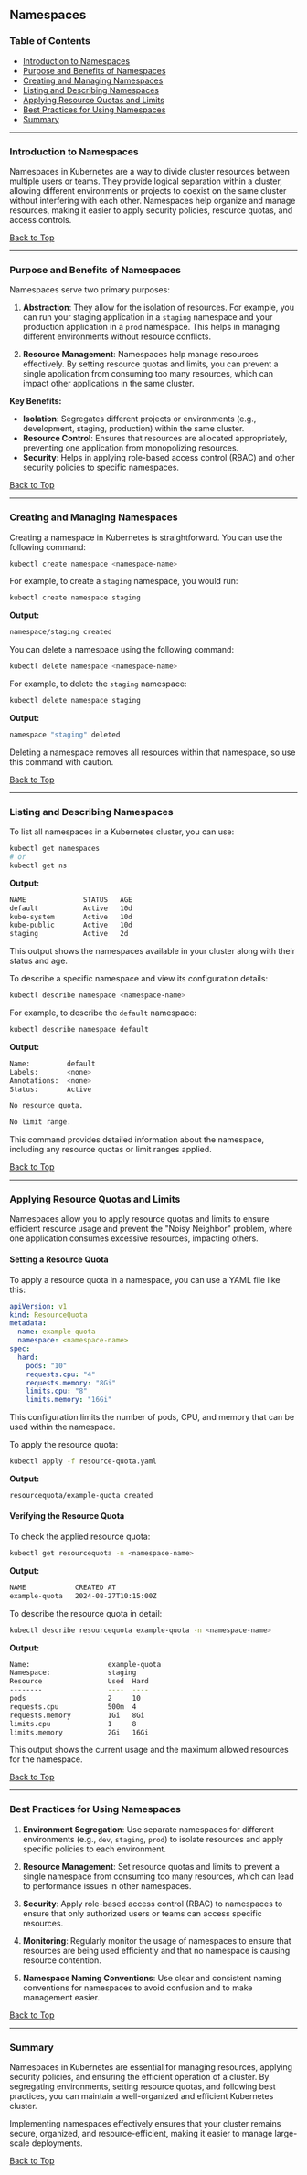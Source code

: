 

## Namespaces

### Table of Contents

- [Introduction to Namespaces](#introduction-to-namespaces)
- [Purpose and Benefits of Namespaces](#purpose-and-benefits-of-namespaces)
- [Creating and Managing Namespaces](#creating-and-managing-namespaces)
- [Listing and Describing Namespaces](#listing-and-describing-namespaces)
- [Applying Resource Quotas and Limits](#applying-resource-quotas-and-limits)
- [Best Practices for Using Namespaces](#best-practices-for-using-namespaces)
- [Summary](#summary)

---

### Introduction to Namespaces

Namespaces in Kubernetes are a way to divide cluster resources between multiple users or teams. They provide logical separation within a cluster, allowing different environments or projects to coexist on the same cluster without interfering with each other. Namespaces help organize and manage resources, making it easier to apply security policies, resource quotas, and access controls.

[Back to Top](#comprehensive-guide-to-kubernetes-namespaces)

---

### Purpose and Benefits of Namespaces

Namespaces serve two primary purposes:

1. **Abstraction**: They allow for the isolation of resources. For example, you can run your staging application in a `staging` namespace and your production application in a `prod` namespace. This helps in managing different environments without resource conflicts.

2. **Resource Management**: Namespaces help manage resources effectively. By setting resource quotas and limits, you can prevent a single application from consuming too many resources, which can impact other applications in the same cluster.

**Key Benefits:**

- **Isolation**: Segregates different projects or environments (e.g., development, staging, production) within the same cluster.
- **Resource Control**: Ensures that resources are allocated appropriately, preventing one application from monopolizing resources.
- **Security**: Helps in applying role-based access control (RBAC) and other security policies to specific namespaces.

[Back to Top](#comprehensive-guide-to-kubernetes-namespaces)

---

### Creating and Managing Namespaces

Creating a namespace in Kubernetes is straightforward. You can use the following command:

```bash
kubectl create namespace <namespace-name>
```

For example, to create a `staging` namespace, you would run:

```bash
kubectl create namespace staging
```

**Output:**

```bash
namespace/staging created
```

You can delete a namespace using the following command:

```bash
kubectl delete namespace <namespace-name>
```

For example, to delete the `staging` namespace:

```bash
kubectl delete namespace staging
```

**Output:**

```bash
namespace "staging" deleted
```

Deleting a namespace removes all resources within that namespace, so use this command with caution.

[Back to Top](#comprehensive-guide-to-kubernetes-namespaces)

---

### Listing and Describing Namespaces

To list all namespaces in a Kubernetes cluster, you can use:

```bash
kubectl get namespaces
# or
kubectl get ns
```

**Output:**

```bash
NAME              STATUS   AGE
default           Active   10d
kube-system       Active   10d
kube-public       Active   10d
staging           Active   2d
```

This output shows the namespaces available in your cluster along with their status and age.

To describe a specific namespace and view its configuration details:

```bash
kubectl describe namespace <namespace-name>
```

For example, to describe the `default` namespace:

```bash
kubectl describe namespace default
```

**Output:**

```bash
Name:         default
Labels:       <none>
Annotations:  <none>
Status:       Active

No resource quota.

No limit range.
```

This command provides detailed information about the namespace, including any resource quotas or limit ranges applied.

[Back to Top](#comprehensive-guide-to-kubernetes-namespaces)

---

### Applying Resource Quotas and Limits

Namespaces allow you to apply resource quotas and limits to ensure efficient resource usage and prevent the "Noisy Neighbor" problem, where one application consumes excessive resources, impacting others.

#### Setting a Resource Quota

To apply a resource quota in a namespace, you can use a YAML file like this:

```yaml
apiVersion: v1
kind: ResourceQuota
metadata:
  name: example-quota
  namespace: <namespace-name>
spec:
  hard:
    pods: "10"
    requests.cpu: "4"
    requests.memory: "8Gi"
    limits.cpu: "8"
    limits.memory: "16Gi"
```

This configuration limits the number of pods, CPU, and memory that can be used within the namespace.

To apply the resource quota:

```bash
kubectl apply -f resource-quota.yaml
```

**Output:**

```bash
resourcequota/example-quota created
```

#### Verifying the Resource Quota

To check the applied resource quota:

```bash
kubectl get resourcequota -n <namespace-name>
```

**Output:**

```bash
NAME            CREATED AT
example-quota   2024-08-27T10:15:00Z
```

To describe the resource quota in detail:

```bash
kubectl describe resourcequota example-quota -n <namespace-name>
```

**Output:**

```bash
Name:                   example-quota
Namespace:              staging
Resource                Used  Hard
--------                ----  ----
pods                    2     10
requests.cpu            500m  4
requests.memory         1Gi   8Gi
limits.cpu              1     8
limits.memory           2Gi   16Gi
```

This output shows the current usage and the maximum allowed resources for the namespace.

[Back to Top](#comprehensive-guide-to-kubernetes-namespaces)

---

### Best Practices for Using Namespaces

1. **Environment Segregation**: Use separate namespaces for different environments (e.g., `dev`, `staging`, `prod`) to isolate resources and apply specific policies to each environment.

2. **Resource Management**: Set resource quotas and limits to prevent a single namespace from consuming too many resources, which can lead to performance issues in other namespaces.

3. **Security**: Apply role-based access control (RBAC) to namespaces to ensure that only authorized users or teams can access specific resources.

4. **Monitoring**: Regularly monitor the usage of namespaces to ensure that resources are being used efficiently and that no namespace is causing resource contention.

5. **Namespace Naming Conventions**: Use clear and consistent naming conventions for namespaces to avoid confusion and to make management easier.

[Back to Top](#comprehensive-guide-to-kubernetes-namespaces)

---

### Summary

Namespaces in Kubernetes are essential for managing resources, applying security policies, and ensuring the efficient operation of a cluster. By segregating environments, setting resource quotas, and following best practices, you can maintain a well-organized and efficient Kubernetes cluster.

Implementing namespaces effectively ensures that your cluster remains secure, organized, and resource-efficient, making it easier to manage large-scale deployments.

[Back to Top](#comprehensive-guide-to-kubernetes-namespaces)
